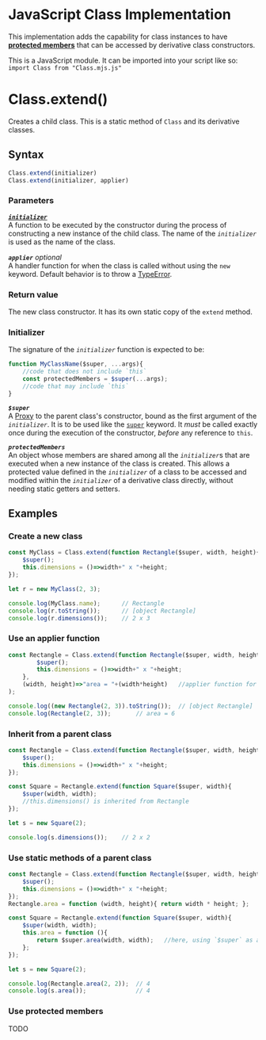 # JavaScript Class Implementation

This implementation adds the capability for class instances to have [**protected members**](#readme-protected) that can be accessed by derivative class constructors.

This is a JavaScript module. It can be imported into your script like so: `import Class from "Class.mjs.js"`

# Class.extend()

Creates a child class. This is a static method of `Class` and its derivative classes.

## Syntax

```javascript
Class.extend(initializer)
Class.extend(initializer, applier)
```

### Parameters

[**<code>*initializer*</code>**](#readme-initializer)  
A function to be executed by the constructor during the process of constructing a new instance of the child class. The name of the *<code>initializer</code>* is used as the name of the class.

**<code>*applier*</code>** *optional*  
A handler function for when the class is called without using the `new` keyword. Default behavior is to throw a [TypeError](https://developer.mozilla.org/en-US/docs/Web/JavaScript/Reference/Global_Objects/TypeError).

### Return value

The new class constructor. It has its own static copy of the `extend` method.

<a name="readme-initializer"></a>
### Initializer

The signature of the *<code>initializer</code>* function is expected to be:
```javascript
function MyClassName($super, ...args){
	//code that does not include `this`
	const protectedMembers = $super(...args);
	//code that may include `this`
}
```

**<code>*$super*</code>**  
A [Proxy](https://developer.mozilla.org/en-US/docs/Web/JavaScript/Reference/Global_Objects/Proxy) to the parent class's constructor, bound as the first argument of the *<code>initializer</code>*. It is to be used like the [`super`](https://developer.mozilla.org/en-US/docs/Web/JavaScript/Reference/Operators/super) keyword. It *must* be called exactly once during the execution of the constructor, *before* any reference to `this`.

<a name="readme-protected"></a>
**<code>*protectedMembers*</code>**  
An object whose members are shared among all the <i><code>initializer</code></i>s that are executed when a new instance of the class is created. This allows a protected value defined in the *<code>initializer</code>* of a class to be accessed and modified within the *<code>initializer</code>* of a derivative class directly, without needing static getters and setters.

## Examples

### Create a new class

```javascript
const MyClass = Class.extend(function Rectangle($super, width, height){
	$super();
	this.dimensions = ()=>width+" x "+height;
});

let r = new MyClass(2, 3);

console.log(MyClass.name);		// Rectangle
console.log(r.toString());		// [object Rectangle]
console.log(r.dimensions());	// 2 x 3
```

### Use an applier function

```javascript
const Rectangle = Class.extend(function Rectangle($super, width, height){
		$super();
		this.dimensions = ()=>width+" x "+height;
	},
	(width, height)=>"area = "+(width*height)	//applier function for when Rectangle() is called without using `new`
);

console.log((new Rectangle(2, 3)).toString());	// [object Rectangle]
console.log(Rectangle(2, 3));		// area = 6
```

### Inherit from a parent class

```javascript
const Rectangle = Class.extend(function Rectangle($super, width, height){
	$super();
	this.dimensions = ()=>width+" x "+height;
});

const Square = Rectangle.extend(function Square($super, width){
	$super(width, width);
	//this.dimensions() is inherited from Rectangle
});

let s = new Square(2);

console.log(s.dimensions());	// 2 x 2
```

### Use static methods of a parent class

```javascript
const Rectangle = Class.extend(function Rectangle($super, width, height){
	$super();
	this.dimensions = ()=>width+" x "+height;
});
Rectangle.area = function (width, height){ return width * height; };

const Square = Rectangle.extend(function Square($super, width){
	$super(width, width);
	this.area = function (){
		return $super.area(width, width);	//here, using `$super` as an object is equivalent to using `Rectangle`
	};
});

let s = new Square(2);

console.log(Rectangle.area(2, 2));	// 4
console.log(s.area());				// 4
```

### Use protected members

TODO
